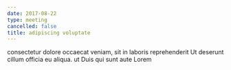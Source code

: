 ```yaml
---
date: 2017-08-22
type: meeting
cancelled: false
title: adipiscing voluptate
---
```

consectetur dolore occaecat veniam, sit in laboris reprehenderit Ut deserunt cillum officia eu aliqua. ut Duis qui sunt aute Lorem